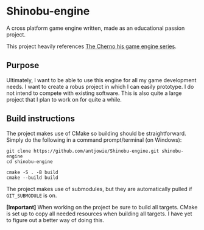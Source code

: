 # Shinobu-engine
A cross platform game engine written, made as an educational passion project.  

This project heavily references [The Cherno his game engine series](https://www.youtube.com/playlist?list=PLlrATfBNZ98dC-V-N3m0Go4deliWHPFwT).

## Purpose
Ultimately, I want to be able to use this engine for all my game development needs. I want to create a robus project in which I can easily prototype. I do not intend to compete with existing software. This is also quite a large project that I plan to work on for quite a while.

## Build instructions
The project makes use of CMake so building should be straightforward. Simply do the following in a command prompt/terminal (on Windows):
```
git clone https://github.com/antjowie/Shinobu-engine.git shinobu-engine
cd shinobu-engine

cmake -S . -B build
cmake --build build
```
The project makes use of submodules, but they are automatically pulled if `GIT_SUBMODULE` is on.

**[Important]** When working on the project be sure to build all targets. CMake is set up to copy all needed resources when building all targets. I have yet to figure out a better way of doing this.